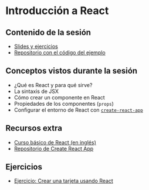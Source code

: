 # Introducción a React

## Contenido de la sesión

- [Slides y ejercicios](http://slides.com/adalab/deck-2-2)
- [Repositorio con el código del ejemplo](https://github.com/Adalab/ejemplo-react)


## Conceptos vistos durante la sesión

- ¿Qué es React y para qué sirve?
- La sintaxis de JSX
- Cómo crear un componente en React
- Propiedades de los componentes (`props`)
- Configurar el entorno de React con [`create-react-app`](https://github.com/facebookincubator/create-react-app)

## Recursos extra

- [Curso básico de React (en inglés)](https://egghead.io/courses/start-using-react-to-build-web-applications)
- [Repositorio de Create React App](https://github.com/facebookincubator/create-react-app)

## Ejercicios

- [Ejercicio: Crear una tarjeta usando React](ejercicios/3_1_componente_tarjeta.md)
